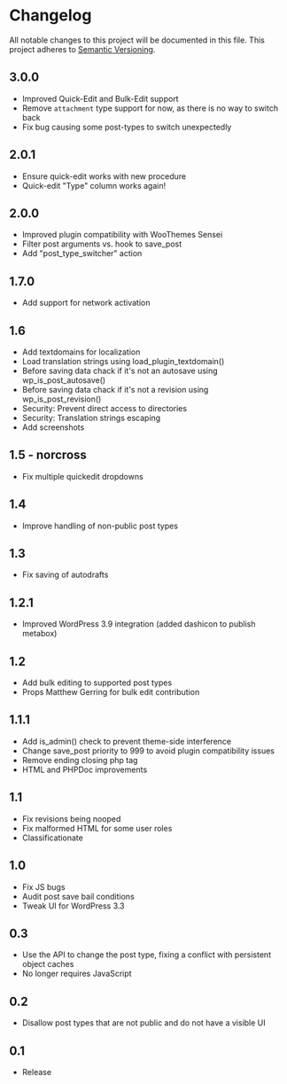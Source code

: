 # Changelog

All notable changes to this project will be documented in this file.
This project adheres to [Semantic Versioning](http://semver.org/).


## 3.0.0
* Improved Quick-Edit and Bulk-Edit support
* Remove `attachment` type support for now, as there is no way to switch back
* Fix bug causing some post-types to switch unexpectedly

## 2.0.1
* Ensure quick-edit works with new procedure
* Quick-edit "Type" column works again!

## 2.0.0
* Improved plugin compatibility with WooThemes Sensei
* Filter post arguments vs. hook to save_post
* Add "post_type_switcher" action

## 1.7.0
* Add support for network activation

## 1.6
* Add textdomains for localization
* Load translation strings using load_plugin_textdomain()
* Before saving data chack if it's not an autosave using wp_is_post_autosave()
* Before saving data chack if it's not a revision using wp_is_post_revision()
* Security: Prevent direct access to directories
* Security: Translation strings escaping
* Add screenshots

## 1.5 - norcross
* Fix multiple quickedit dropdowns

## 1.4
* Improve handling of non-public post types

## 1.3
* Fix saving of autodrafts

## 1.2.1
* Improved WordPress 3.9 integration (added dashicon to publish metabox)

## 1.2
* Add bulk editing to supported post types
* Props Matthew Gerring for bulk edit contribution

## 1.1.1
* Add is_admin() check to prevent theme-side interference
* Change save_post priority to 999 to avoid plugin compatibility issues
* Remove ending closing php tag
* HTML and PHPDoc improvements

## 1.1
* Fix revisions being nooped
* Fix malformed HTML for some user roles
* Classificationate

## 1.0
* Fix JS bugs
* Audit post save bail conditions
* Tweak UI for WordPress 3.3

## 0.3
* Use the API to change the post type, fixing a conflict with persistent object caches
* No longer requires JavaScript

## 0.2
* Disallow post types that are not public and do not have a visible UI

## 0.1
* Release
